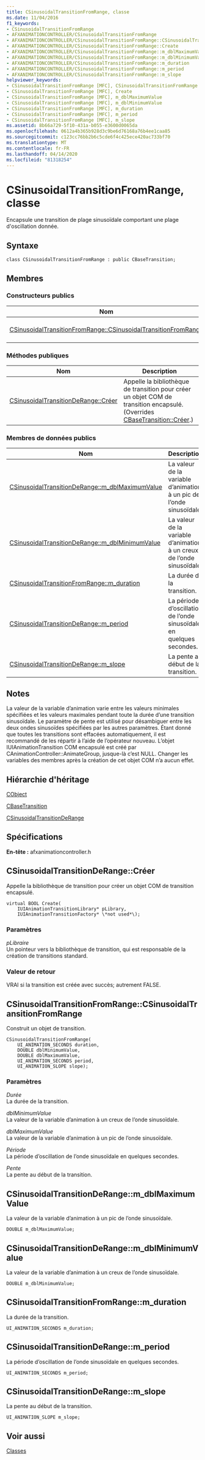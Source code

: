 ```yaml
---
title: CSinusoidalTransitionFromRange, classe
ms.date: 11/04/2016
f1_keywords:
- CSinusoidalTransitionFromRange
- AFXANIMATIONCONTROLLER/CSinusoidalTransitionFromRange
- AFXANIMATIONCONTROLLER/CSinusoidalTransitionFromRange::CSinusoidalTransitionFromRange
- AFXANIMATIONCONTROLLER/CSinusoidalTransitionFromRange::Create
- AFXANIMATIONCONTROLLER/CSinusoidalTransitionFromRange::m_dblMaximumValue
- AFXANIMATIONCONTROLLER/CSinusoidalTransitionFromRange::m_dblMinimumValue
- AFXANIMATIONCONTROLLER/CSinusoidalTransitionFromRange::m_duration
- AFXANIMATIONCONTROLLER/CSinusoidalTransitionFromRange::m_period
- AFXANIMATIONCONTROLLER/CSinusoidalTransitionFromRange::m_slope
helpviewer_keywords:
- CSinusoidalTransitionFromRange [MFC], CSinusoidalTransitionFromRange
- CSinusoidalTransitionFromRange [MFC], Create
- CSinusoidalTransitionFromRange [MFC], m_dblMaximumValue
- CSinusoidalTransitionFromRange [MFC], m_dblMinimumValue
- CSinusoidalTransitionFromRange [MFC], m_duration
- CSinusoidalTransitionFromRange [MFC], m_period
- CSinusoidalTransitionFromRange [MFC], m_slope
ms.assetid: 8b66a729-5f10-431a-b055-e3600d0065da
ms.openlocfilehash: 0612a4b365b928d3c9be6d76168a76b4ee1caa85
ms.sourcegitcommit: c123cc76bb2b6c5cde6f4c425ece420ac733bf70
ms.translationtype: MT
ms.contentlocale: fr-FR
ms.lasthandoff: 04/14/2020
ms.locfileid: "81318254"
---
```

# <a name="csinusoidaltransitionfromrange-class"></a>CSinusoidalTransitionFromRange, classe

Encapsule une transition de plage sinusoïdale comportant une plage d'oscillation donnée.

## <a name="syntax"></a>Syntaxe

```
class CSinusoidalTransitionFromRange : public CBaseTransition;
```

## <a name="members"></a>Membres

### <a name="public-constructors"></a>Constructeurs publics

|Nom|Description|
|----------|-----------------|
|[CSinusoidalTransitionFromRange::CSinusoidalTransitionFromRange](#csinusoidaltransitionfromrange)|Construit un objet de transition.|

### <a name="public-methods"></a>M&#233;thodes publiques

|Nom|Description|
|----------|-----------------|
|[CSinusoidalTransitionDeRange::Créer](#create)|Appelle la bibliothèque de transition pour créer un objet COM de transition encapsulé. (Overrides [CBaseTransition::Créer](../../mfc/reference/cbasetransition-class.md#create).)|

### <a name="public-data-members"></a>Membres de données publics

|Nom|Description|
|----------|-----------------|
|[CSinusoidalTransitionDeRange::m_dblMaximumValue](#m_dblmaximumvalue)|La valeur de la variable d’animation à un pic de l’onde sinusoïdale.|
|[CSinusoidalTransitionDeRange::m_dblMinimumValue](#m_dblminimumvalue)|La valeur de la variable d’animation à un creux de l’onde sinusoïdale.|
|[CSinusoidalTransitionFromRange::m_duration](#m_duration)|La durée de la transition.|
|[CSinusoidalTransitionDeRange::m_period](#m_period)|La période d’oscillation de l’onde sinusoïdale en quelques secondes.|
|[CSinusoidalTransitionDeRange::m_slope](#m_slope)|La pente au début de la transition.|

## <a name="remarks"></a>Notes

La valeur de la variable d’animation varie entre les valeurs minimales spécifiées et les valeurs maximales pendant toute la durée d’une transition sinusoïdale. Le paramètre de pente est utilisé pour désambiguer entre les deux ondes sinusoïdes spécifiées par les autres paramètres. Étant donné que toutes les transitions sont effacées automatiquement, il est recommandé de les répartir à l’aide de l’opérateur nouveau. L’objet IUIAnimationTransition COM encapsulé est créé par CAnimationController::AnimateGroup, jusque-là c’est NULL. Changer les variables des membres après la création de cet objet COM n’a aucun effet.

## <a name="inheritance-hierarchy"></a>Hiérarchie d'héritage

[CObject](../../mfc/reference/cobject-class.md)

[CBaseTransition](../../mfc/reference/cbasetransition-class.md)

[CSinusoidalTransitionDeRange](../../mfc/reference/csinusoidaltransitionfromrange-class.md)

## <a name="requirements"></a>Spécifications

**En-tête :** afxanimationcontroller.h

## <a name="csinusoidaltransitionfromrangecreate"></a><a name="create"></a>CSinusoidalTransitionDeRange::Créer

Appelle la bibliothèque de transition pour créer un objet COM de transition encapsulé.

```
virtual BOOL Create(
    IUIAnimationTransitionLibrary* pLibrary,
    IUIAnimationTransitionFactory* \*not used*\);
```

### <a name="parameters"></a>Paramètres

*pLibraire*<br/>
Un pointeur vers la bibliothèque de transition, qui est responsable de la création de transitions standard.

### <a name="return-value"></a>Valeur de retour

VRAI si la transition est créée avec succès; autrement FALSE.

## <a name="csinusoidaltransitionfromrangecsinusoidaltransitionfromrange"></a><a name="csinusoidaltransitionfromrange"></a>CSinusoidalTransitionFromRange::CSinusoidalTransitionFromRange

Construit un objet de transition.

```
CSinusoidalTransitionFromRange(
    UI_ANIMATION_SECONDS duration,
    DOUBLE dblMinimumValue,
    DOUBLE dblMaximumValue,
    UI_ANIMATION_SECONDS period,
    UI_ANIMATION_SLOPE slope);
```

### <a name="parameters"></a>Paramètres

*Durée*<br/>
La durée de la transition.

*dblMinimumValue*<br/>
La valeur de la variable d’animation à un creux de l’onde sinusoïdale.

*dblMaximumValue*<br/>
La valeur de la variable d’animation à un pic de l’onde sinusoïdale.

*Période*<br/>
La période d’oscillation de l’onde sinusoïdale en quelques secondes.

*Pente*<br/>
La pente au début de la transition.

## <a name="csinusoidaltransitionfromrangem_dblmaximumvalue"></a><a name="m_dblmaximumvalue"></a>CSinusoidalTransitionDeRange::m_dblMaximumValue

La valeur de la variable d’animation à un pic de l’onde sinusoïdale.

```
DOUBLE m_dblMaximumValue;
```

## <a name="csinusoidaltransitionfromrangem_dblminimumvalue"></a><a name="m_dblminimumvalue"></a>CSinusoidalTransitionDeRange::m_dblMinimumValue

La valeur de la variable d’animation à un creux de l’onde sinusoïdale.

```
DOUBLE m_dblMinimumValue;
```

## <a name="csinusoidaltransitionfromrangem_duration"></a><a name="m_duration"></a>CSinusoidalTransitionFromRange::m_duration

La durée de la transition.

```
UI_ANIMATION_SECONDS m_duration;
```

## <a name="csinusoidaltransitionfromrangem_period"></a><a name="m_period"></a>CSinusoidalTransitionDeRange::m_period

La période d’oscillation de l’onde sinusoïdale en quelques secondes.

```
UI_ANIMATION_SECONDS m_period;
```

## <a name="csinusoidaltransitionfromrangem_slope"></a><a name="m_slope"></a>CSinusoidalTransitionDeRange::m_slope

La pente au début de la transition.

```
UI_ANIMATION_SLOPE m_slope;
```

## <a name="see-also"></a>Voir aussi

[Classes](../../mfc/reference/mfc-classes.md)
